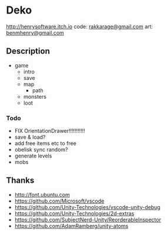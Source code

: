 # Deko

<http://henrysoftware.itch.io>
code: rakkarage@gmail.com
art: benmhenry@gmail.com

## Description

- game
  - intro
  - save
  - map
    - path
  - monsters
  - loot

### Todo

- FIX OrientationDrawer!!!!!!!!!!!
- save & load?
- add free items etc to free
- obelisk sync random?
- generate levels
- mobs

## Thanks

- <http://font.ubuntu.com>
- <https://github.com/Microsoft/vscode>
- <https://github.com/Unity-Technologies/vscode-unity-debug>
- <https://github.com/Unity-Technologies/2d-extras>
- <https://github.com/SubjectNerd-Unity/ReorderableInspector>
- <https://github.com/AdamRamberg/unity-atoms>
